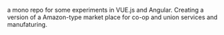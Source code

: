 a mono repo for some experiments in VUE.js and Angular. Creating a version of a Amazon-type market place for co-op and union services and manufaturing.
